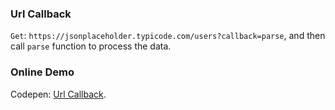 ### Url Callback
`Get`: `https://jsonplaceholder.typicode.com/users?callback=parse`, and then call `parse` function to process the data.

### Online Demo
Codepen: [Url Callback](https://codepen.io/SLYJA/pen/odgNev).
